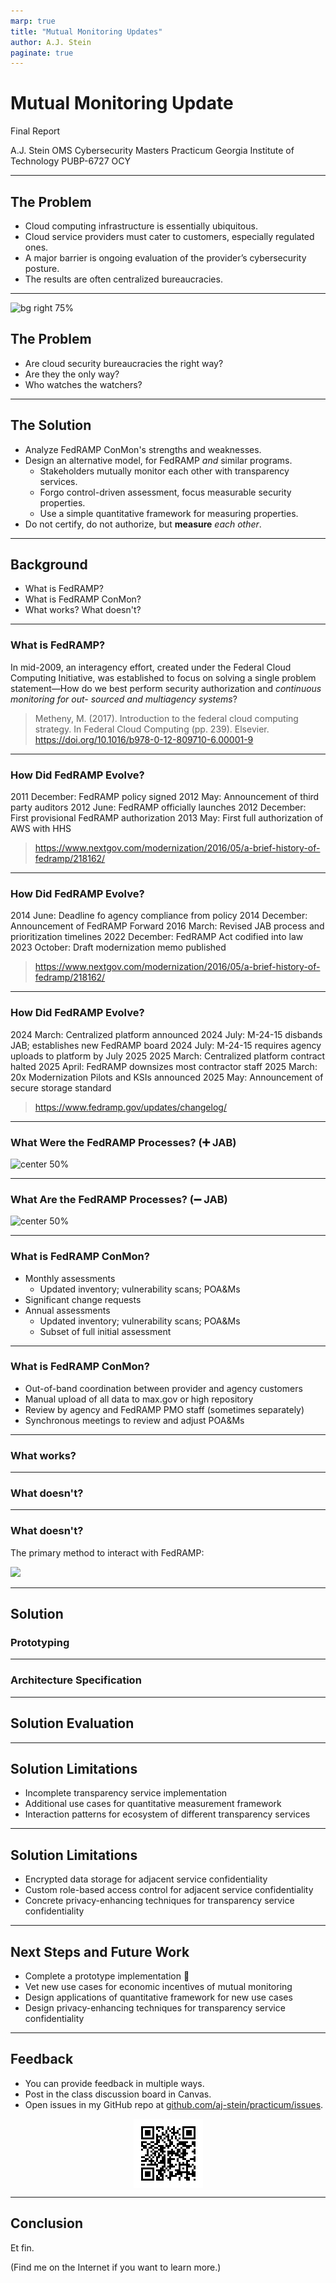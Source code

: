 ```yaml
---
marp: true
title: "Mutual Monitoring Updates"
author: A.J. Stein
paginate: true
---
```


<style>
img[alt~="center"] {
  display: block;
  margin: 0 auto;
}
</style>

# Mutual Monitoring Update

Final Report

A.J. Stein
OMS Cybersecurity Masters Practicum
Georgia Institute of Technology
PUBP-6727 OCY

---

## The Problem

- Cloud computing infrastructure is essentially ubiquitous.
- Cloud service providers must cater to customers, especially regulated ones.
- A major barrier is ongoing evaluation of the provider’s cybersecurity posture.
- The results are often centralized bureaucracies.

---

![bg right 75%](https://www.fedramp.gov/assets/img/fedramp-logo-vert.svg)

## The Problem

- Are cloud security bureaucracies the right way?
- Are they the only way?
- Who watches the watchers?

---

## The Solution

- Analyze FedRAMP ConMon's strengths and weaknesses.
- Design an alternative model, for FedRAMP _and_ similar programs.
  - Stakeholders mutually monitor each other with transparency services.
  - Forgo control-driven assessment, focus measurable security properties.
  - Use a simple quantitative framework for measuring properties.
- Do not certify, do not authorize, but **measure** _each other_.

---

## Background

- What is FedRAMP?
- What is FedRAMP ConMon?
- What works? What doesn't?

---

### What is FedRAMP?

In mid-2009, an interagency effort, created under the Federal Cloud Computing
Initiative, was established to focus on solving a single problem statement—How
do we best perform security authorization and _continuous monitoring for out-
sourced and multiagency systems_?

> Metheny, M. (2017). Introduction to the federal cloud computing strategy. In Federal Cloud Computing (pp. 239). Elsevier. https://doi.org/10.1016/b978-0-12-809710-6.00001-9

---

### How Did FedRAMP Evolve?

2011 December: FedRAMP policy signed
2012 May: Announcement of  third party auditors
2012 June: FedRAMP officially launches
2012 December: First provisional FedRAMP authorization
2013 May: First full authorization of AWS with HHS

> https://www.nextgov.com/modernization/2016/05/a-brief-history-of-fedramp/218162/

---

### How Did FedRAMP Evolve?

2014 June: Deadline fo agency compliance from policy
2014 December: Announcement of FedRAMP Forward
2016 March: Revised JAB process and prioritization timelines
2022 December: FedRAMP Act codified into law
2023 October: Draft modernization memo published

> https://www.nextgov.com/modernization/2016/05/a-brief-history-of-fedramp/218162/

---

### How Did FedRAMP Evolve?

2024 March: Centralized platform announced
2024 July: M-24-15 disbands JAB; establishes new FedRAMP board
2024 July: M-24-15 requires agency uploads to platform by July 2025
2025 March: Centralized platform contract halted
2025 April: FedRAMP downsizes most contractor staff
2025 March: 20x Modernization Pilots and KSIs announced
2025 May: Announcement of secure storage standard

> https://www.fedramp.gov/updates/changelog/

---

### What Were the FedRAMP Processes? (:heavy_plus_sign: JAB)

![center 50%](https://storage.googleapis.com/blogs-images-new/ciscoblogs/1/2023/06/01-Understanding-FedRAMP-Authorization-Process.png)

--- 

### What Are the FedRAMP Processes? (:heavy_minus_sign: JAB)

![center 50%](https://www.fedramp.gov/assets/img/authorized_agency_process_1200px.svg)

--- 

### What is FedRAMP ConMon?

- Monthly assessments
  - Updated inventory; vulnerability scans; POA&Ms
- Significant change requests
- Annual assessments
  - Updated inventory; vulnerability scans; POA&Ms
  - Subset of full initial assessment

---

### What is FedRAMP ConMon?

- Out-of-band coordination between provider and agency customers
- Manual upload of all data to max.gov or high repository
- Review by agency and FedRAMP PMO staff (sometimes separately)
- Synchronous meetings to review and adjust POA&Ms

---

### What works?

---

### What doesn't?

---

### What doesn't?

The primary method to interact with FedRAMP:

[![](https://markdown-videos-api.jorgenkh.no/youtube/z8P8XQoYAts)](https://youtu.be/z8P8XQoYAts)

---

## Solution

### Prototyping

---

### Architecture Specification

---

## Solution Evaluation

---

## Solution Limitations

- Incomplete transparency service implementation
- Additional use cases for quantitative measurement framework
- Interaction patterns for ecosystem of different transparency services

--- 

## Solution Limitations

- Encrypted data storage for adjacent service confidentiality
- Custom role-based access control for adjacent service confidentiality
- Concrete privacy-enhancing techniques for transparency service confidentiality

---

## Next Steps and Future Work

- Complete a prototype implementation :crossed_fingers:
- Vet new use cases for economic incentives of mutual monitoring
- Design applications of quantitative framework for new use cases
- Design privacy-enhancing techniques for transparency service confidentiality

---

## Feedback

- You can provide feedback in multiple ways.
- Post in the class discussion board in Canvas.
- Open issues in my GitHub repo at [github.com/aj-stein/practicum/issues](https://github.com/aj-stein/practicum/issues/new).

![center](./assets/url_repo.png)

---

## Conclusion

Et fin.

(Find me on the Internet if you want to learn more.)
